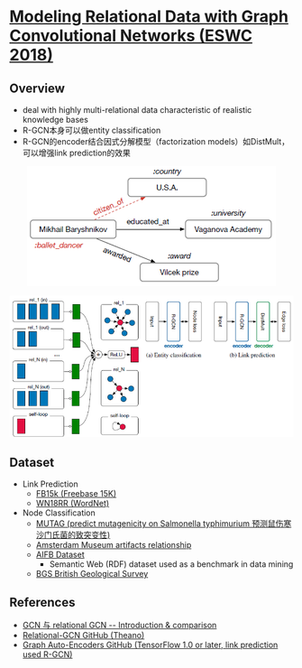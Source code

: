 # [Modeling Relational Data with Graph Convolutional Networks (ESWC 2018)](https://drive.google.com/file/d/1wIa38POTIo0wGm4vnSBPQFkfK4uuFzLL/view?usp=drivesdk)


## Overview
- deal with highly multi-relational data characteristic of realistic knowledge bases
- R-GCN本身可以做entity classification
- R-GCN的encoder结合因式分解模型（factorization models）如DistMult，可以增强link prediction的效果

<p align="center"><img src="images/R-GCN1.png" title=""/></p>
<p align="center"><img width="600" src="images/R-GCN2.png" title=""/></p>


## Dataset
- Link Prediction
  - [FB15k (Freebase 15K)](https://paperswithcode.com/dataset/fb15k)
  - [WN18RR (WordNet)](https://paperswithcode.com/dataset/wn18rr)
- Node Classification
  - [MUTAG (predict mutagenicity on Salmonella typhimurium 预测鼠伤寒沙门氏菌的致突变性)](https://paperswithcode.com/dataset/mutag)
  - [Amsterdam Museum artifacts relationship](https://data.europa.eu/data/datasets/oh3dbp9vsnnt2g?locale=en)
  - [AIFB Dataset](https://figshare.com/articles/dataset/AIFB_DataSet/745364)
    - Semantic Web (RDF) dataset used as a benchmark in data mining
  - [BGS British Geological Survey](https://www.bgs.ac.uk/geological-data/datasets/)


## References
- [GCN 与 relational GCN -- Introduction & comparison](https://zhuanlan.zhihu.com/p/138469742)
- [Relational-GCN GitHub (Theano)](https://github.com/tkipf/relational-gcn)
- [Graph Auto-Encoders GitHub (TensorFlow 1.0 or later, link prediction used R-GCN)](https://github.com/tkipf/relational-gcn)